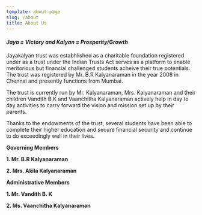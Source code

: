 ```yaml
---
template: about-page
slug: /about
title: About Us
---
```

#### ***Jaya = Victory and Kalyan = Prosperity/Growth*** 

Jayakalyan trust was estabhlished as a charitable foundation registered under as a trust under the Indian Trusts Act serves as a platform to enable meritorious but financial challenged students acheive their true potentials. The trust was registered by Mr. B.R Kalyanaraman in the year 2008 in Chennai and presently functions from Mumbai. 

The trust is currently run by Mr. Kalyanaraman, Mrs. Kalyanaraman and their children Vandith B.K and Vaanchitha Kalyanaraman actively help in day to day activities to carry forward the vision and mission set up by their parents. 

Thanks to the endowments of the trust, several students have been able to complete their higher education and secure financial security and continue to do exceedingly well in their lives. 

**Governing Members** 

**1. Mr. B.R Kalyanaraman** 

**2. Mrs. Akila Kalyanaraman**

**Administrative Members**

**1. Mr. Vandith B. K**

**2. Ms. Vaanchitha Kalyanaraman**